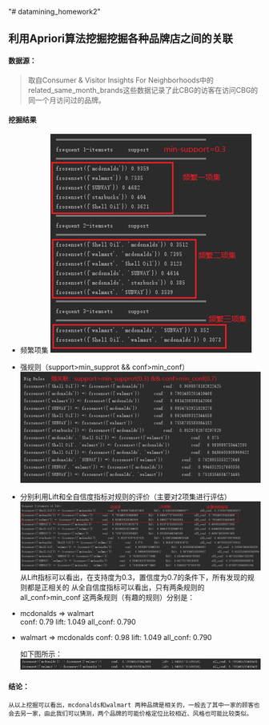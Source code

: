"# datamining_homework2" 

## 利用Apriori算法挖掘挖掘各种品牌店之间的关联

#### 数据源：

> 取自Consumer & Visitor Insights For Neighborhoods中的related_same_month_brands这些数据记录了此CBG的访客在访问CBG的同一个月访问过的品牌。

#### 挖掘结果

- 频繁项集    ![](result/frequent_items.png)

- 强规则（support>min_supprot && conf>min_conf）    ![](result/big_rules.png)

- 分别利用Lift和全自信度指标对规则的评价（主要对2项集进行评估）      ![](result/evaluation.png)  
	从Lift指标可以看出，在支持度为0.3，置信度为0.7的条件下，所有发现的规则都是正相关的
	从全自信度指标可以看出，只有两条规则的all_conf>min_conf
	这两条规则（有趣的规则）分别是：
- mcdonalds => walmart   
conf:  0.79 		lift: 1.049 		all_conf: 0.790
- walmart => mcdonalds 
conf:  0.98 		lift: 1.049 		all_conf: 0.790  

	如下图所示：
![](result/insteresting_rules.png)

#### 结论：
	从以上挖掘可以看出，mcdonalds和walmart 两种品牌是相关的，一般去了其中一家的顾客也会去另一家，由此我们可以猜测，两个品牌的可能价格定位比较相近、风格也可能比较类似。



